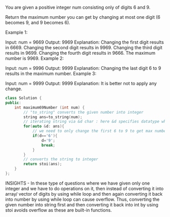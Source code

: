 You are given a positive integer num consisting only of digits 6 and 9.

Return the maximum number you can get by changing at most one digit (6 becomes 9, and 9 becomes 6).

 

Example 1:

Input: num = 9669
Output: 9969
Explanation: 
Changing the first digit results in 6669.
Changing the second digit results in 9969.
Changing the third digit results in 9699.
Changing the fourth digit results in 9666.
The maximum number is 9969.
Example 2:

Input: num = 9996
Output: 9999
Explanation: Changing the last digit 6 to 9 results in the maximum number.
Example 3:

Input: num = 9999
Output: 9999
Explanation: It is better not to apply any change.

```cpp
class Solution {
public:
    int maximum69Number (int num) {
        // "to_string" converts the given number into integer
        string ans=to_string(num);
        // iterating string via &d char : here &d specifies datatype while only d specifies int
        for(auto &d: ans){
            // we need to only change the first 6 to 9 to get max number
            if(d=='6'){
                d='9';
                break;
            }
        }
        // converts the string to integer
        return stoi(ans);
    }
};
```

INSIGHTS - In these type of questions where we have given only one integer and we have to do operations on it, then instead of converting it into array/ vector of digits by using while loop and then again converting it back into number by using while loop can cause overflow.
Thus, converting the given number into string first and then converting it back into int by using stoi avoids overflow as these are built-in functions.
